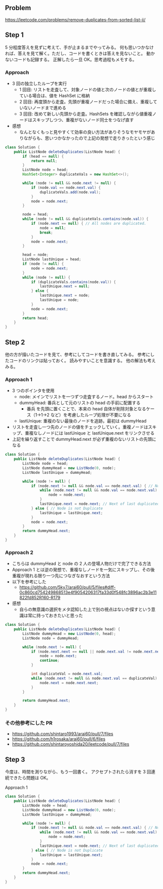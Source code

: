 ## Problem

https://leetcode.com/problems/remove-duplicates-from-sorted-list-ii/

## Step 1

5 分程度答えを見ずに考えて、手が止まるまでやってみる。
何も思いつかなければ、答えを見て解く。ただし、コードを書くときは答えを見ないこと。
動かないコードも記録する。
正解したら一旦 OK。思考過程もメモする。

### Approach

- 3 回の独立したループを実行
  - 1 回目: リストを走査して、対象ノードの値と次のノードの値とが重複している場合は、値を HashSet に格納
  - 2 回目: 再度頭から走査。先頭が重複ノードだった場合に備え、重複していないノードまで進める
  - 3 回目: 改めて新しい先頭から走査。HashSets を確認しながら値重複ノードはスキップしつつ、重複がないノード同士をつなげ直す
- 感想
  - なんとなくもっと見やすくて効率の良い方法がありそうなモヤモヤがありながらも、思いつかなかったので上記の発想で走りきったという感じ

```java
class Solution {
    public ListNode deleteDuplicates(ListNode head) {
        if (head == null) {
            return null;
        }
        ListNode node = head;
        HashSet<Integer> duplicateVals = new HashSet<>();

        while (node != null && node.next != null) {
            if (node.val == node.next.val) {
                duplicateVals.add(node.val);
            }
            node = node.next;
        }

        node = head;
        while (node != null && duplicateVals.contains(node.val)) {
            if (node.next == null) { // All nodes are duplicated.
                node = null;
                break;
            }
            node = node.next;
        }

        head = node;
        ListNode lastUnique = head;
        if (node != null) {
            node = node.next;
        }
        while (node != null) {
            if (duplicateVals.contains(node.val)) {
                lastUnique.next = null;
            } else {
                lastUnique.next = node;
                lastUnique = node;
            }
            node = node.next;
        }
        return head;
    }
}
```

## Step 2

他の方が描いたコードを見て、参考にしてコードを書き直してみる。
参考にしたコードのリンクは貼っておく。
読みやすいことを意識する。
他の解法も考えみる。

### Approach 1

- 3 つのポインタを使用
  - node: メインでリストを一つずつ走査するノード。head からスタート
  - dummyHead: 番兵として元のリストの head の手前に配置する
    - 番兵 を先頭に置くことで、本来の head 自体が削除対象となるケース（1->1->2 など）を考慮したループ処理が不要になる
  - lastUnique: 重複のない最後のノードを追跡。最初は dummyHead
- リストを走査し一つ先のノードの値をチェックしていく。重複ノードはスキップ、重複なしノードには lastUnique と lastUnique.next をリンクさせる
- 上記を繰り返すことで dummyHead.next が必ず重複のないリストの先頭になる

```java
class Solution {
    public ListNode deleteDuplicates(ListNode head) {
        ListNode node = head;
        ListNode dummyHead = new ListNode(0, node);
        ListNode lastUnique = dummyHead;

        while (node != null) {
            if (node.next != null && node.val == node.next.val) { // Node is duplicate
                while (node.next != null && node.val == node.next.val) { // Skip to last duplicated node
                    node = node.next;
                }
                lastUnique.next = node.next; // Next of last duplicated node
            } else { // Node is not Duplicate
                lastUnique = lastUnique.next;
            }
            node = node.next;
        }
        return dummyHead.next;
    }
}
```

### Approach 2

- こちらは dummyHead と node の 2 人の登場人物だけで完了できる方法
- Approach 1 とは逆の発想で、重複なしノードを一気にスキップし、その後重複が現れる限り一つ先につなぎなおすという方法
- 以下を参考にした
  - https://github.com/5ky7/arai60/pull/5/files#diff-0c860cd754249868513e4f9054206317fa33d0f548fc3896ac2b3e11822fd852R160-R179
- 感想
  - 自らの無意識の選択をメタ認知した上で別の視点はないか探すという意識は常に持っておきたいと思った

```java
class Solution {
    public ListNode deleteDuplicates(ListNode head) {
        ListNode dummyHead = new ListNode(0, head);
        ListNode node = dummyHead;

        while (node.next != null) {
            if (node.next.next == null || node.next.val != node.next.next.val) {
                node = node.next;
                continue;
            }

            int duplicateVal = node.next.val;
            while (node.next != null && node.next.val == duplicateVal) {
                node.next = node.next.next;
            }
        }

        return dummyHead.next;
    }
}
```

### その他参考にした PR

- https://github.com/shintaro1993/arai60/pull/7/files
- https://github.com/h1rosaka/arai60/pull/6/files
- https://github.com/shintaroyoshida20/leetcode/pull/7/files

## Step 3

今度は、時間を測りながら、もう一回書く。
アクセプトされたら消すを 3 回連続できたら問題は OK。

Approach 1

```java
class Solution {
    public ListNode deleteDuplicates(ListNode head) {
        ListNode node = head;
        ListNode dummyHead = new ListNode(0, node);
        ListNode lastUnique = dummyHead;

        while (node != null) {
            if (node.next != null && node.val == node.next.val) { // Node is duplicate
                while (node.next != null && node.val == node.next.val) { // Skip to last duplicated node
                    node = node.next;
                }
                lastUnique.next = node.next; // Next of last duplicated node
            } else { // Node is not Duplicate
                lastUnique = lastUnique.next;
            }
            node = node.next;
        }
        return dummyHead.next;
    }
}
```
